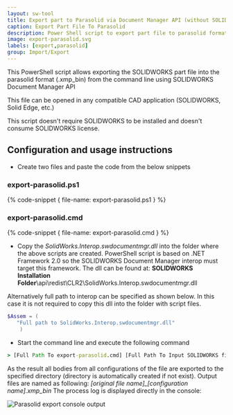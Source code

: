 ```yaml
---
layout: sw-tool
title: Export part to Parasolid via Document Manager API (without SOLIDWORKS)
caption: Export Part File To Parasolid
description: Power Shell script to export part file to parasolid format (.xmp_bin) from command line via Document Manager API (without SOLIDWORKS)
image: export-parasolid.svg
labels: [export,parasolid]
group: Import/Export
---
```

This PowerShell script allows exporting the SOLIDWORKS part file into the parasolid format (.xmp_bin) from the command line using SOLIDWORKS Document Manager API

This file can be opened in any compatible CAD application (SOLIDWORKS, Solid Edge, etc.)

This script doesn't require SOLIDWORKS to be installed and doesn't consume SOLIDWORKS license.

## Configuration and usage instructions

* Create two files and paste the code from the below snippets

### export-parasolid.ps1

{% code-snippet { file-name: export-parasolid.ps1 } %}

### export-parasolid.cmd

{% code-snippet { file-name: export-parasolid.cmd } %}

* Copy the *SolidWorks.Interop.swdocumentmgr.dll* into the folder where the above scripts are created. PowerShell script is based on .NET Framework 2.0 so the SOLIDWORKS Document Manager interop must target this framework. The dll can be found at: **SOLIDWORKS Installation Folder**\api\redist\CLR2\SolidWorks.Interop.swdocumentmgr.dll

Alternatively full path to interop can be specified as shown below. In this case it is not required to copy this dll into the folder with script files.

~~~ ps1
$Assem = ( 
   "Full path to SolidWorks.Interop.swdocumentmgr.dll"
    ) 
~~~

* Start the command line and execute the following command

~~~ bat
> [Full Path To export-parasolid.cmd] [Full Path To Input SOLIDWORKS file] [Full Path to output directory]
~~~

As the result all bodies from all configurations of the file are exported to the specified directory (directory is automatically created if not exist). Output files are named as following: *[original file name]_[configuration name].xmp_bin* The process log is displayed directly in the console:

![Parasolid export console output](export-parasolid-console-output.png)